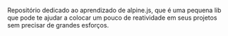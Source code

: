 Repositório dedicado ao aprendizado de alpine.js, que é uma pequena lib que pode te ajudar a colocar um pouco de reatividade em seus projetos sem precisar de grandes esforços.
